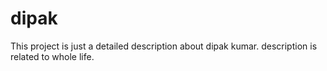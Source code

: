 # dipak
This project is just a detailed description about dipak kumar. 
description is related to whole life.
